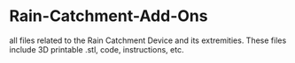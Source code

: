 # Rain-Catchment-Add-Ons
all files related to the Rain Catchment Device and its extremities. 
These files include 3D printable .stl, code, instructions, etc.



